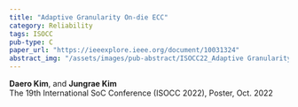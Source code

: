 ```yaml
---
title: "Adaptive Granularity On-die ECC"
category: Reliability
tags: ISOCC
pub-type: C
paper_url: "https://ieeexplore.ieee.org/document/10031324"
abstract_img: "/assets/images/pub-abstract/ISOCC22_Adaptive Granularity On-die ECC.png"
---
```


**Daero Kim**, and **Jungrae Kim** <br>
The 19th International SoC Conference (ISOCC 2022), Poster, Oct. 2022
